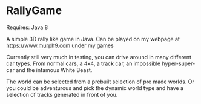 # RallyGame

Requires:
Java 8

A simple 3D rally like game in Java.
Can be played on my webpage at <a href="murph9.com">https://www.murph9.com</a> under my games

Currently still very much in testing, you can drive around in many different car types. From normal cars, a 4x4, a track car, an impossible hyper-super-car and the infamous White Beast.

The world can be selected from a prebuilt selection of pre made worlds. Or you could be adventurous and pick the dynamic world type and have a selection of tracks generated in front of you.
